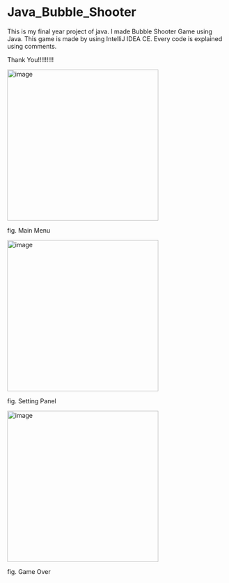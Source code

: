 # Java_Bubble_Shooter
This is my final year project of java. I made Bubble Shooter Game using Java.
This game is made by using IntelliJ IDEA CE.
Every code is explained using comments. 


Thank You!!!!!!!!!

<img width="347" alt="image" src="https://github.com/anjanshrestha8/Java_Bubble_Shooter/assets/91259829/3d1941ef-2446-45f7-809b-54285c1ae566">

fig. Main Menu


<img width="347" alt="image" src="https://github.com/anjanshrestha8/Java_Bubble_Shooter/assets/91259829/d01be36a-258b-4780-85fe-fd7a211a4264">

fig. Setting Panel

<img width="347" alt="image" src="https://github.com/anjanshrestha8/Java_Bubble_Shooter/assets/91259829/21d9c5c5-d519-4e81-9b97-a8004dad4c98">

fig. Game Over
